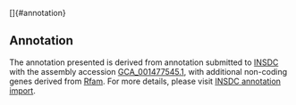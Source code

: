 []{#annotation}

Annotation
----------

The annotation presented is derived from annotation submitted to
[INSDC](http://www.insdc.org) with the assembly accession
[GCA\_001477545.1](http://www.ebi.ac.uk/ena/data/view/GCA_001477545.1),
with additional non-coding genes derived from
[Rfam](http://rfam.xfam.org/). For more details, please visit [INSDC
annotation
import](http://ensemblgenomes.org/info/data/insdc_annotation).
